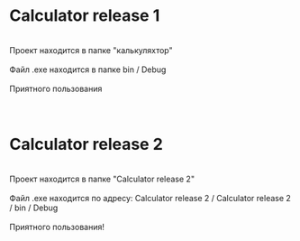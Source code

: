 # Calculator release 1
<br>Проект находится в папке "калькуляхтор"</br>
<br>Файл .exe находится в папке bin / Debug</br>
<br>Приятного пользования</br>
<br></br>
# Calculator release 2
<br>Проект находится в папке "Calculator release 2"</br>
<br>Файл .exe находится по адресу: Calculator release 2 / Calculator release 2 / bin / Debug</br>
<br>Приятного пользования!</br>

